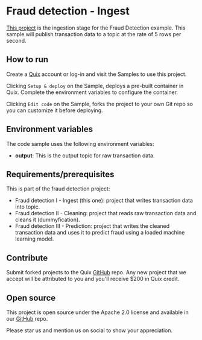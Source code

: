 # Fraud detection - Ingest

[This project](https://github.com/quixio/quix-samples/tree/main/python/sources/Fraud-Ingest) is the ingestion stage for the Fraud Detection example. This sample will publish transaction data to a topic at the rate of 5 rows per second.

## How to run

Create a [Quix](https://portal.platform.quix.ai/self-sign-up?xlink=github) account or log-in and visit the Samples to use this project.

Clicking `Setup & deploy` on the Sample, deploys a pre-built container in Quix. Complete the environment variables to configure the container.

Clicking `Edit code` on the Sample, forks the project to your own Git repo so you can customize it before deploying.

## Environment variables

The code sample uses the following environment variables:

- **output**: This is the output topic for raw transaction data.

## Requirements/prerequisites

This is part of the fraud detection project:

- Fraud detection I - Ingest (this one): project that writes transaction data into topic.
- Fraud detection II - Cleaning: project that reads raw transaction data and cleans it (dummyfication). 
- Fraud detection III - Prediction: project that writes the cleaned transaction data and uses it to predict fraud using a loaded machine learning model. 


## Contribute

Submit forked projects to the Quix [GitHub](https://github.com/quixio/quix-samples) repo. Any new project that we accept will be attributed to you and you'll receive $200 in Quix credit.

## Open source

This project is open source under the Apache 2.0 license and available in our [GitHub](https://github.com/quixio/quix-samples) repo.

Please star us and mention us on social to show your appreciation.

